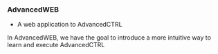 ### AdvancedWEB

* A web application to AdvancedCTRL

In AdvancedWEB, we have the goal to introduce a more intuitive way to learn and execute AdvancedCTRL 